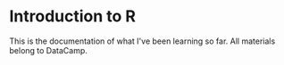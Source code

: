 # Introduction to R
This is the documentation of what I've been learning so far. All materials belong to DataCamp. 
